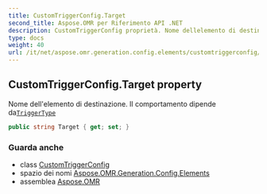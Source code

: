 ```yaml
---
title: CustomTriggerConfig.Target
second_title: Aspose.OMR per Riferimento API .NET
description: CustomTriggerConfig proprietà. Nome dellelemento di destinazione. Il comportamento dipende daTriggerType
type: docs
weight: 40
url: /it/net/aspose.omr.generation.config.elements/customtriggerconfig/target/
---
```

## CustomTriggerConfig.Target property

Nome dell'elemento di destinazione. Il comportamento dipende da[`TriggerType`](../triggertype/)

```csharp
public string Target { get; set; }
```

### Guarda anche

* class [CustomTriggerConfig](../)
* spazio dei nomi [Aspose.OMR.Generation.Config.Elements](../../customtriggerconfig/)
* assemblea [Aspose.OMR](../../../)


